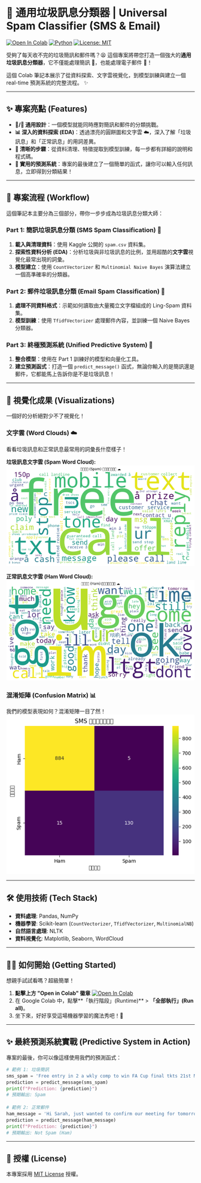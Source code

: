 # 💌 通用垃圾訊息分類器 | Universal Spam Classifier (SMS & Email)

[![Open In Colab](https://colab.research.google.com/assets/colab-badge.svg)](https://colab.research.google.com/github/vvchung/Universal_Spam_Classifier/blob/main/Universal_Spam_Classifier.ipynb)
[![Python](https://img.shields.io/badge/Python-3.8%2B-blue?logo=python)](https://www.python.org/)
[![License: MIT](https://img.shields.io/badge/License-MIT-yellow.svg)](https://opensource.org/licenses/MIT)

受夠了每天收不完的垃圾簡訊和郵件嗎？😫 
這個專案將帶您打造一個強大的**通用垃圾訊息分類器**，它不僅能處理簡訊 📱，也能處理電子郵件 📧！

這個 Colab 筆記本展示了從資料探索、文字雲視覺化，到模型訓練與建立一個 rеаl-time 預測系統的完整流程。 ✨

---

## ✨ 專案亮點 (Features)

*   **📱/📧 通用設計**：一個模型就能同時應對簡訊和郵件的分類挑戰。
*   **📊 深入的資料探索 (EDA)**：透過漂亮的圓餅圖和文字雲 ☁️，深入了解「垃圾訊息」和「正常訊息」的用詞差異。
*   **📝 清晰的步驟**：從資料清理、特徵提取到模型訓練，每一步都有詳細的說明和程式碼。
*   **🚀 實用的預測系統**：專案的最後建立了一個簡單的函式，讓你可以輸入任何訊息，立即得到分類結果！

---

## 🚀 專案流程 (Workflow)

這個筆記本主要分為三個部分，帶你一步步成為垃圾訊息分類大師：

### **Part 1: 簡訊垃圾訊息分類 (SMS Spam Classification) 💬**
1.  **載入與清理資料**：使用 Kaggle 公開的 `spam.csv` 資料集。
2.  **探索性資料分析 (EDA)**：分析垃圾與非垃圾訊息的比例，並用超酷的**文字雲**視覺化最常出現的詞彙。
3.  **模型建立**：使用 `CountVectorizer` 和 `Multinomial Naive Bayes` 演算法建立一個高準確率的分類器。

### **Part 2: 郵件垃圾訊息分類 (Email Spam Classification) 📂**
1.  **處理不同資料格式**：示範如何讀取由大量獨立文字檔組成的 Ling-Spam 資料集。
2.  **模型訓練**：使用 `TfidfVectorizer` 處理郵件內容，並訓練一個 Naive Bayes 分類器。

### **Part 3: 終極預測系統 (Unified Predictive System) 🎯**
1.  **整合模型**：使用在 Part 1 訓練好的模型和向量化工具。
2.  **建立預測函式**：打造一個 `predict_message()` 函式，無論你輸入的是簡訊還是郵件，它都能馬上告訴你是不是垃圾訊息！

---

## 🎨 視覺化成果 (Visualizations)

一個好的分析絕對少不了視覺化！

### 文字雲 (Word Clouds) ☁️

看看垃圾訊息和正常訊息最常用的詞彙長什麼樣子！

**垃圾訊息文字雲 (Spam Word Cloud):**
![Spam Word Cloud](https://github.com/vvchung/Universal_Spam_Classifier/blob/main/spam_wordcloud.png)

**正常訊息文字雲 (Ham Word Cloud):**
![Ham Word Cloud](https://github.com/vvchung/Universal_Spam_Classifier/blob/main/ham_wordcloud.png)

### 混淆矩陣 (Confusion Matrix) 📊

我們的模型表現如何？混淆矩陣一目了然！
![Confusion Matrix](https://github.com/vvchung/Universal_Spam_Classifier/blob/main/confusion_matrix.png)

---

## 🛠️ 使用技術 (Tech Stack)

*   **資料處理**: Pandas, NumPy
*   **機器學習**: Scikit-learn (`CountVectorizer`, `TfidfVectorizer`, `MultinomialNB`)
*   **自然語言處理**: NLTK
*   **資料視覺化**: Matplotlib, Seaborn, WordCloud

---

## 🏃‍♀️ 如何開始 (Getting Started)

想親手試試看嗎？超級簡單！

1.  **點擊上方 "Open in Colab" 徽章** [![Open In Colab](https://colab.research.google.com/assets/colab-badge.svg)](https://colab.research.google.com/github/vvchung/Universal_Spam_Classifier/blob/main/Universal_Spam_Classifier.ipynb)
2.  在 Google Colab 中，點擊**「執行階段」(Runtime)** > **「全部執行」(Run all)**。
3.  坐下來，好好享受這場機器學習的魔法秀吧！🍿

---

## ✨ 最終預測系統實戰 (Predictive System in Action)

專案的最後，你可以像這樣使用我們的預測函式：

```python
# 範例 1: 垃圾簡訊
sms_spam = 'Free entry in 2 a wkly comp to win FA Cup final tkts 21st May 2005. Text FA to 87121 to receive entry question(std txt rate)'
prediction = predict_message(sms_spam)
print(f"Prediction: {prediction}")
# 預期輸出: Spam

# 範例 2: 正常郵件
ham_message = 'Hi Sarah, just wanted to confirm our meeting for tomorrow at 10 AM. Let me know if that still works for you.'
prediction = predict_message(ham_message)
print(f"Prediction: {prediction}")
# 預期輸出: Not Spam (Ham)
```

---

## 📄 授權 (License)

本專案採用 [MIT License](https://opensource.org/licenses/MIT) 授權。
